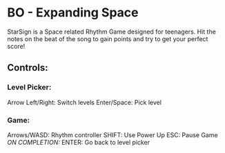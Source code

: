 # BO - Expanding Space

StarSign is a Space related Rhythm Game designed for teenagers.
Hit the notes on the beat of the song to gain points and try to get your perfect score!

## Controls:
### Level Picker:

Arrow Left/Right: Switch levels
Enter/Space: Pick level

### Game:

Arrows/WASD: Rhythm controller
SHIFT: Use Power Up
ESC: Pause Game
*ON COMPLETION:*
ENTER: Go back to level picker
